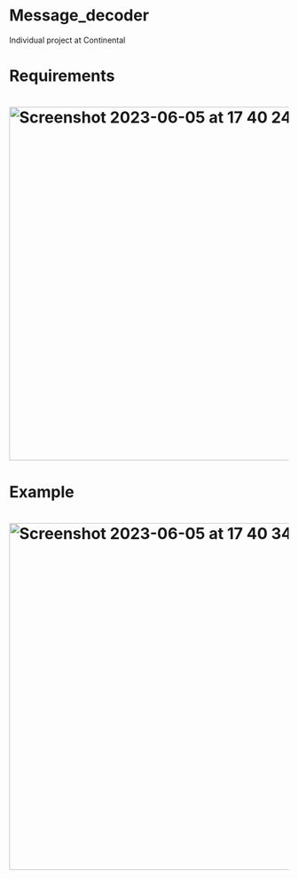 # Message_decoder
Individual project at Continental

<h1>Requirements<h1>
<img width="637" alt="Screenshot 2023-06-05 at 17 40 24" src="https://github.com/RazvanGolan/Message_decoder/assets/117024228/3b6d58db-8550-4d75-a786-a0c1c59e78ba">

<h1>Example<h1>
<img width="625" alt="Screenshot 2023-06-05 at 17 40 34" src="https://github.com/RazvanGolan/Message_decoder/assets/117024228/52842384-3c09-4662-824c-688fb4587624">
